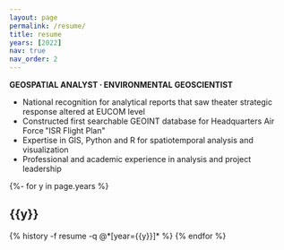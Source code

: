```yaml
---
layout: page
permalink: /resume/
title: resume
years: [2022]
nav: true
nav_order: 2
---
```


**GEOSPATIAL  ANALYST ∙ ENVIRONMENTAL GEOSCIENTIST**

* National recognition for analytical reports that saw theater strategic response altered at EUCOM level
* Constructed first searchable GEOINT database for Headquarters Air Force "ISR Flight Plan"
* Expertise in GIS, Python and R for spatiotemporal analysis and visualization
* Professional and academic experience in analysis and project leadership

<!-- _pages/resume.md -->
<div class="resume">

{%- for y in page.years %}
  <h2 class="year">{{y}}</h2>
  {% history -f resume -q @*[year={{y}}]* %}
{% endfor %}

</div>
